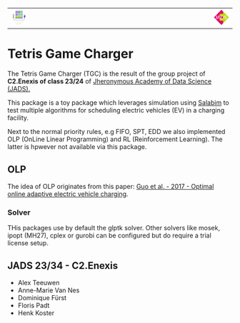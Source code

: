 <table style="width:100%;">
    <tr>
        <td style="width:10%; text-align:left;">
            <img src="https://github.com/Fpadt/tgc/blob/main/src/tgc_jads_2324/TGC_tran.png" alt="Tetris Game Charger - created by chatGPT" style="width:100%;">
        </td>
        <td style="width:80%;"></td>
        <td style="width:10%; text-align:right;">
            <img src="https://github.com/Fpadt/tgc/blob/main/src/tgc_jads_2324/Enexis_JADS.png" alt="JADS_2324-C2.Enexis" style="width:100%;">
        </td>
    </tr>
</table>

# Tetris Game Charger

The Tetris Game Charger (TGC) is the result of the group project of **C2.Enexis of class 23/24** of [Jheronymous Academy of Data Science (JADS).](https://www.jads.nl/education/data-science-and-ai-for-professionals/)

This package is a toy package which leverages simulation using [Salabim](https://www.salabim.org/) to test multiple algorithms for scheduling electric vehicles (EV) in a charging facility.

Next to the normal priority rules, e.g FIFO, SPT, EDD we also implemented OLP (OnLine Linear Programming) and RL (Reinforcement Learning). The latter is hpwever not available via this package.

## OLP
The idea of OLP originates from this paper: 
[Guo et al. - 2017 - Optimal online adaptive electric vehicle charging](http://netlab.caltech.edu/assets/publications/Guo-2017-OLP.pdf).

### Solver
THis packages use by default the glptk solver. Other solvers like mosek, ipopt (MH27), cplex or gurobi can be configured but do require a trial license setup.

## JADS 23/34 - C2.Enexis

- Alex Teeuwen
- Anne-Marie Van Nes
- Dominique Fürst
- Floris Padt
- Henk Koster